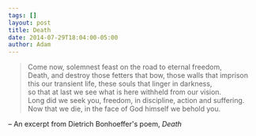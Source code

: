 ```yaml
---
tags: []
layout: post
title: Death
date: 2014-07-29T18:04:00-05:00
author: Adam
---
```


> Come now, solemnest feast on the road to eternal freedom,<br/>
> Death, and destroy those fetters that bow, those walls that imprison<br/>
> this our transient life, these souls that linger in darkness,<br/>
> so that at last we see what is here withheld from our vision.<br/>
> Long did we seek you, freedom, in discipline, action and suffering.<br/>
> Now that we die, in the face of God himself we behold you.

– An excerpt from Dietrich Bonhoeffer's poem, *Death*
